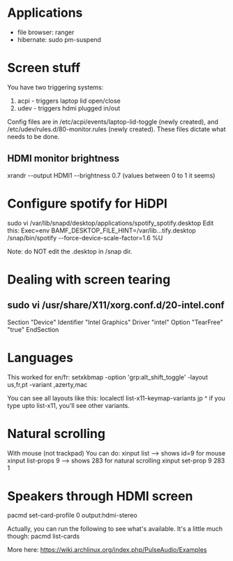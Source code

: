# Applications

* file browser: ranger
* hibernate: sudo pm-suspend

# Screen stuff

You have two triggering systems:
1. acpi - triggers laptop lid open/close
2. udev - triggers hdmi plugged in/out

Config files are in /etc/acpi/events/laptop-lid-toggle (newly created), and
/etc/udev/rules.d/80-monitor.rules (newly created). These files dictate what needs to be done.

## HDMI monitor brightness

xrandr --output HDMI1 --brightness 0.7
(values between 0 to 1 it seems)

# Configure spotify for HiDPI
 
sudo vi /var/lib/snapd/desktop/applications/spotify_spotify.desktop
Edit this:
Exec=env BAMF_DESKTOP_FILE_HINT=/var/lib...tify.desktop /snap/bin/spotify --force-device-scale-factor=1.6 %U
 
Note: do NOT edit the .desktop in /snap dir.
 
# Dealing with screen tearing
 
sudo vi /usr/share/X11/xorg.conf.d/20-intel.conf
---
Section "Device"
  Identifier  "Intel Graphics"
  Driver      "intel"
  Option      "TearFree" "true"
EndSection

# Languages

This worked for en/fr:
setxkbmap -option 'grp:alt_shift_toggle' -layout us,fr,pt -variant ,azerty,mac

You can see all layouts like this:
localectl list-x11-keymap-variants jp
^ if you type upto list-x11, you'll see other variants.

# Natural scrolling

With mouse (not trackpad) You can do:
xinput list
--> shows id=9 for mouse
xinput list-props 9
--> shows 283 for natural scrolling
xinput set-prop 9 283 1

# Speakers through HDMI screen

pacmd set-card-profile 0 output:hdmi-stereo

Actually, you can run the following to see what's available. It's a little much though:
pacmd list-cards

More here: https://wiki.archlinux.org/index.php/PulseAudio/Examples



